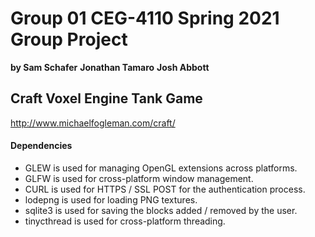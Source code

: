 # Group 01 CEG-4110 Spring 2021 Group Project
**by Sam Schafer**
**Jonathan Tamaro**
**Josh Abbott**

## Craft Voxel Engine Tank Game


http://www.michaelfogleman.com/craft/

#### Dependencies

* GLEW is used for managing OpenGL extensions across platforms.
* GLFW is used for cross-platform window management.
* CURL is used for HTTPS / SSL POST for the authentication process.
* lodepng is used for loading PNG textures.
* sqlite3 is used for saving the blocks added / removed by the user.
* tinycthread is used for cross-platform threading.

